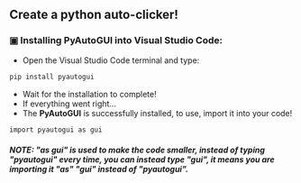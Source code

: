 ## **Create a python auto-clicker!**
### ▣ Installing PyAutoGUI into Visual Studio Code:
- Open the Visual Studio Code terminal and type:
```bash
pip install pyautogui
```
- Wait for the installation to complete!
- If everything went right...
- The **PyAutoGUI** is successfully installed, to use, import it into your code!
```bash
import pyautogui as gui
```
##### **NOTE:** "as gui" is used to make the code smaller, instead of typing "pyautogui" every time, you can instead type "gui", it means you are importing it "as" "gui" instead of "pyautogui".
